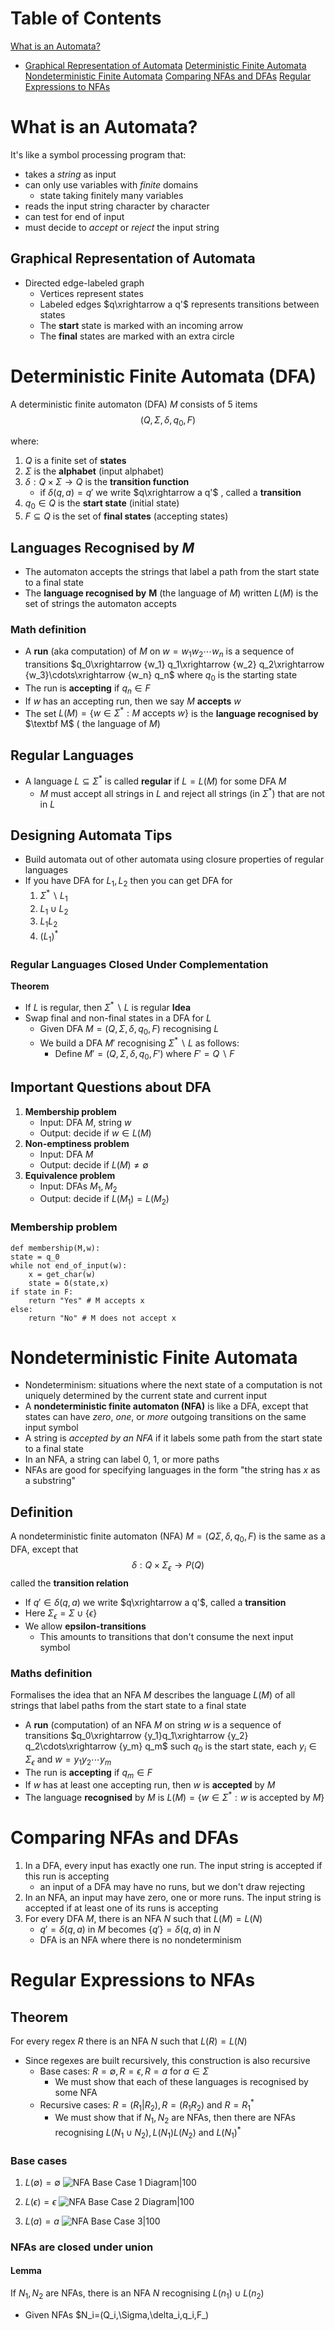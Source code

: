 # Table of Contents
[What is an Automata?](<# What is an Automata?>)
- [Graphical Representation of Automata](<## Graphical Representation of Automata>)
[Deterministic Finite Automata](<# Deterministic Finite Automata (DFA)>)
[Nondeterministic Finite Automata](<# Nondeterministic Finite Automata>)
[Comparing NFAs and DFAs](<# Comparing NFAs and DFAs>)
[Regular Expressions to NFAs](<# Regular Expressions to NFAs>)

# What is an Automata?
It's like a symbol processing program that:
- takes a *string* as input
- can only use variables with *finite* domains
	- state taking finitely many variables
- reads the input string character by character
- can test for end of input
- must decide to *accept* or *reject* the input string

## Graphical Representation of Automata
- Directed edge-labeled graph
	- Vertices represent states
	- Labeled edges $q\xrightarrow a q'$ represents transitions between states
	- The **start** state is marked with an incoming arrow
	- The **final** states are marked with an extra circle

# Deterministic Finite Automata (DFA)
A deterministic finite automaton (DFA) $M$ consists of 5 items
$$(Q,\Sigma,\delta,q_0,F)$$

where:
1. $Q$ is a finite set of **states**
2. $\Sigma$ is the **alphabet** (input alphabet)
3. $\delta:Q\times\Sigma\rightarrow Q$ is the **transition function**
	- if $\delta(q,a)=q'$ we write $q\xrightarrow a q'$ , called a **transition**
4. $q_0\in Q$ is the **start state** (initial state)
5. $F\subseteq Q$ is the set of **final states** (accepting states)

## Languages Recognised by $M$
- The automaton accepts the strings that label a path from the start state to a final state
- The **language recognised by** $\textbf{M}$ (the language of $M$) written $L(M)$ is the set of strings the automaton accepts
### Math definition
- A **run** (aka computation) of $M$ on $w=w_1w_2\cdots w_n$ is a sequence of transitions $q_0\xrightarrow {w_1} q_1\xrightarrow {w_2} q_2\xrightarrow {w_3}\cdots\xrightarrow {w_n} q_n$ where $q_0$ is the starting state
- The run is **accepting** if $q_n\in F$
- If $w$ has an accepting run, then we say $M$ **accepts** $w$
- The set $L(M) = \lbrace w\in\Sigma^*:M\text{ accepts } w\rbrace$ is the **language recognised by** $\textbf M$ ( the language of $M$)

## Regular Languages
- A language $L\subseteq\Sigma^*$ is called **regular** if $L = L(M)$ for some DFA $M$
	- $M$ must accept all strings in $L$ and reject all strings (in $\Sigma^*$) that are not in $L$

## Designing Automata Tips
- Build automata out of other automata using closure properties of regular languages
- If you have DFA for $L_1,L_2$ then you can get DFA for
	1. $\Sigma^*\backslash L_1$ 
	2. $L_1\cup L_2$
	3. $L_1L_2$
	4. $(L_1)^*$

### Regular Languages Closed Under Complementation
**Theorem**
- If $L$ is regular, then $\Sigma^*\backslash L$ is regular
**Idea**
- Swap final and non-final states in a DFA for $L$
	- Given DFA $M=(Q,\Sigma,\delta,q_0,F)$ recognising $L$
	- We build a DFA $M'$ recognising $\Sigma^*\backslash L$ as follows:
		- Define $M'=(Q,\Sigma,\delta,q_0,F')$ where $F'=Q\backslash F$
## Important Questions about DFA
1. **Membership problem**
	- Input: DFA $M$, string $w$
	- Output: decide if $w\in L(M)$
2. **Non-emptiness problem**
	- Input: DFA $M$
	- Output: decide if $L(M)\neq\emptyset$
3. **Equivalence problem**
	- Input: DFAs $M_1,M_2$
	- Output: decide if $L(M_1)=L(M_2)$
### Membership problem
```
def membership(M,w):
state = q_0
while not end_of_input(w):
	x = get_char(w)
	state = δ(state,x)
if state in F:
	return "Yes" # M accepts x
else:
	return "No" # M does not accept x
```

# Nondeterministic Finite Automata
- Nondeterminism: situations where the next state of a computation is not uniquely determined by the current state and current input
- A **nondeterministic finite automaton (NFA)** is like a DFA, except that states can have *zero*, *one*, or *more* outgoing transitions on the same input symbol
- A string is *accepted by an NFA* if it labels some path from the start state to a final state
- In an NFA, a string can label 0, 1, or more paths
- NFAs are good for specifying languages in the form "the string has $x$ as a substring"

## Definition
A nondeterministic finite automaton (NFA) $M=(Q\Sigma,\delta,q_0,F)$ is the same as a DFA, except that
$$\delta:Q\times\Sigma_\epsilon\rightarrow P(Q)$$
called the **transition relation**
- If $q'\in\delta(q,a)$ we write $q\xrightarrow a q'$, called a **transition**
- Here $\Sigma_\epsilon=\Sigma\cup\lbrace\epsilon\rbrace$ 
- We allow **epsilon-transitions**
	- This amounts to transitions that don't consume the next input symbol
### Maths definition
Formalises the idea that an NFA $M$ describes the language $L(M)$ of all strings that label paths from the start state to a final state
- A **run** (computation) of an NFA $M$ on string $w$ is a sequence of transitions $q_0\xrightarrow {y_1}q_1\xrightarrow {y_2} q_2\cdots\xrightarrow {y_m} q_m$ such $q_0$ is the start state, each $y_i\in\Sigma_\epsilon$ and $w=y_1y_2\cdots y_m$
- The run is **accepting** if $q_m\in F$
- If $w$ has at least one accepting run, then $w$ is **accepted** by $M$
- The language **recognised** by $M$ is $L(M)=\lbrace w\in\Sigma^*:w\text{ is accepted by }M\rbrace$

# Comparing NFAs and DFAs
1. In a DFA, every input has exactly one run. The input string is accepted if this run is accepting
	- an input of a DFA may have no runs, but we don't draw rejecting
2. In an NFA, an input may have zero, one or more runs. The input string is accepted if at least one of its runs is accepting
3. For every DFA $M$, there is an NFA $N$ such that $L(M) = L(N)$
	- $q'=\delta(q,a)$ in $M$ becomes $\lbrace q'\rbrace=\delta(q,a)$ in $N$
	- DFA is an NFA where there is no nondeterminism

# Regular Expressions to NFAs
## Theorem
For every regex $R$ there is an NFA $N$ such that $L(R)=L(N)$
- Since regexes are built recursively, this construction is also recursive
	- Base cases: $R=\emptyset, R=\epsilon, R=a$ for $a\in\Sigma$
		- We must show that each of these languages is recognised by some NFA
	- Recursive cases: $R=(R_1|R_2), R=(R_1R_2)$ and $R=R_1^*$
		- We must show that if $N_1, N_2$ are NFAs, then there are NFAs recognising $L(N_1\cup N_2), L(N_1)L(N_2)$ and $L(N_1)^*$
### Base cases
1. $L(\emptyset)=\emptyset$
	![NFA Base Case 1 Diagram|100](NFA_base_case_1.png) 
2. $L(\epsilon)={\epsilon}$
![NFA Base Case 2 Diagram|100](NFA_base_case_2.png)


3. $L(a) ={a}$
 ![NFA Base Case 3|100](NFA_base_case_3.png)
### NFAs are closed under union
#### Lemma
If $N_1, N_2$ are NFAs, there is an NFA $N$ recognising $L(n_1)\cup L(n_2)$
- Given NFAs $N_i=(Q_i,\Sigma,\delta_i,q_i,F_)